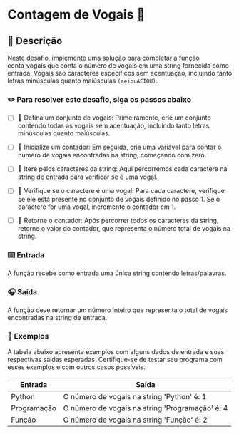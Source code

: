 # Contagem de Vogais :dart:


## :memo: Descrição 

Neste desafio, implemente uma solução para completar a função conta_vogais que conta o número de vogais em uma string fornecida como entrada. Vogais são caracteres específicos sem acentuação, incluindo tanto letras minúsculas quanto maiúsculas `(aeiouAEIOU)`.

### ✏️ Para resolver este desafio, siga os passos abaixo 

- [ ] :feet: Defina um conjunto de vogais: Primeiramente, crie um conjunto contendo todas as vogais sem acentuação, incluindo tanto letras minúsculas quanto maiúsculas.

- [ ] :feet:  Inicialize um contador: Em seguida, crie uma variável para contar o número de vogais encontradas na string, começando com zero.

- [ ] :feet:  Itere pelos caracteres da string: Aqui percorremos cada caractere na string de entrada para verificar se é uma vogal.

- [ ] :feet: Verifique se o caractere é uma vogal: Para cada caractere, verifique se ele está presente no conjunto de vogais definido no passo 1. Se o caractere for uma vogal, incremente o contador em 1.

- [ ] :feet: Retorne o contador: Após percorrer todos os caracteres da string, retorne o valor do contador, que representa o número total de vogais na string.

### ⌨️ Entrada

A função recebe como entrada uma única string contendo letras/palavras.

### 🎧 Saída

A função deve retornar um número inteiro que representa o total de vogais encontradas na string de entrada.

### 📲 Exemplos

A tabela abaixo apresenta exemplos com alguns dados de entrada e suas respectivas saídas esperadas. Certifique-se de testar seu programa com esses exemplos e com outros casos possíveis.

| Entrada     | Saída                                           |
| ----------- | ----------------------------------------------- |
| Python      | O número de vogais na string 'Python' é: 1      |
| Programação | O número de vogais na string 'Programação' é: 4 |
| Função      | O número de vogais na string 'Função' é: 2      |


